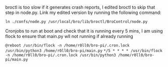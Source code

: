 broctl is too slow if it generates crash reports, I edited broctl to skip that step in node.py. Link my edited version by running the following command:


`ln ./confs/node.py /usr/local/bro/lib/broctl/BroControl/node.py`


Cronjobs to run at boot and check that it is running every 5 mins, I am using flock to ensure that main.py wll not running if already running


`@reboot /usr/bin/flock -n /home/r0ll0/bro-pi/.cron.lock /usr/bin/python3 /home/r0ll0/bro-pi/main.py`
`*/5 * * * * /usr/bin/flock -n /home/r0ll0/bro-pi/.cron.lock /usr/bin/python3 /home/r0ll0/bro-pi/main.py`
